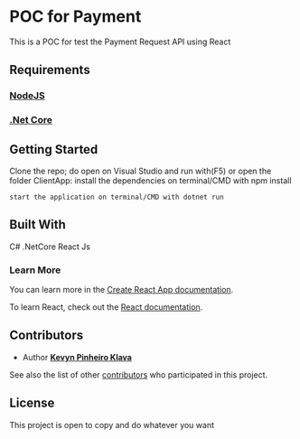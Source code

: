 # POC for Payment

This is a POC for test the Payment Request API using React

## Requirements

### [NodeJS](https://nodejs.org/en/)
### [.Net Core](https://dotnet.microsoft.com/download)

## Getting Started

Clone the repo;
do
    open on Visual Studio and run with(F5)
or 
    open the folder ClientApp:
    install the dependencies on terminal/CMD with npm install

    start the application on terminal/CMD with dotnet run


## Built With

C# .NetCore
React Js

### Learn More

You can learn more in the [Create React App documentation](https://facebook.github.io/create-react-app/docs/getting-started).

To learn React, check out the [React documentation](https://reactjs.org/).

## Contributors

* Author [**Kevyn Pinheiro Klava**](https://github.com/kevynsax)

See also the list of other [contributors](https://github.com/kevynsax/pocPagSeguro/contributors) who participated in this project.

## License

This project is open to copy and do whatever you want